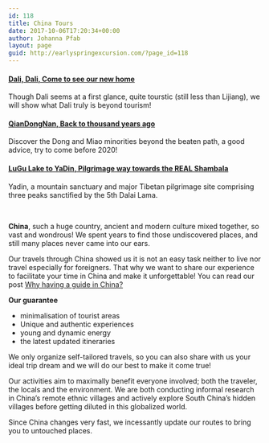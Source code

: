 ```yaml
---
id: 118
title: China Tours
date: 2017-10-06T17:20:34+00:00
author: Johanna Pfab
layout: page
guid: http://earlyspringexcursion.com/?page_id=118
---
```

#### [Dali, Dali, Come to see our new home](/china-tours/dali-and-its-surroundings/)

Though Dali seems at a first glance, quite tourstic (still less than Lijiang), we will show what Dali truly is beyond tourism!

#### [QianDongNan, Back to thousand years ago](/china-tours/guizhou-qiandongnan/)

Discover the Dong and Miao minorities beyond the beaten path, a good advice, try to come before 2020!

#### [LuGu Lake to YaDin, Pilgrimage way towards the REAL Shambala](/china-tours/lugu-lake-yading/)

Yadin, a mountain sanctuary and major Tibetan pilgrimage site comprising three peaks sanctified by the 5th Dalai Lama.

&nbsp;

**China**, such a huge country, ancient and modern culture mixed together, so vast and wondrous! We spent years to find those undiscovered places, and still many places never came into our ears.

Our travels through China showed us it is not an easy task neither to live nor travel especially for foreigners. That why we want to share our experience to facilitate your time in China and make it unforgettable! You can read our post [Why having a guide in China?](http://earlyspringexcursion.com/2017/10/11/tour-guide-china-useful/)

**Our guarantee**

  * minimalisation of tourist areas
  * Unique and authentic experiences
  * young and dynamic energy
  * the latest updated itineraries

We only organize self-tailored travels, so you can also share with us your ideal trip dream and we will do our best to make it come true!

Our activities aim to maximally benefit everyone involved; both the traveler, the locals and the environment. We are both conducting informal research in China&#8217;s remote ethnic villages and actively explore South China&#8217;s hidden villages before getting diluted in this globalized world.

Since China changes very fast, we incessantly update our routes to bring you to untouched places.